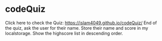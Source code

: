 # codeQuiz

Click here to check the Quiz: https://islam4049.github.io/codeQuiz/
End of the quiz, ask the user for their name.
Store their name and score in my localstorage.
Show the highscore list in descending order.
